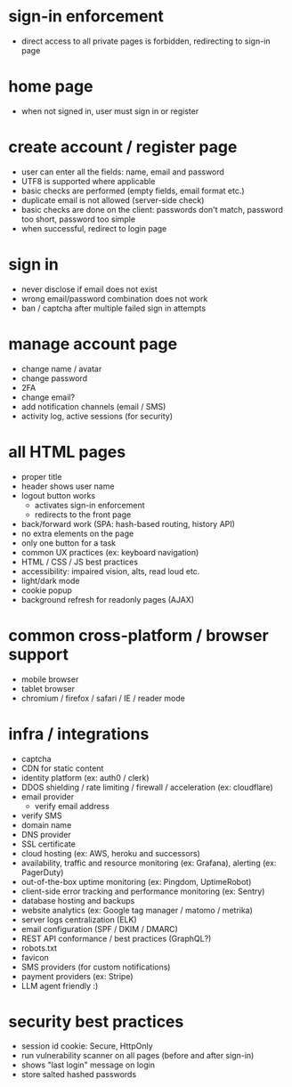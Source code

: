 # sign-in enforcement
- direct access to all private pages is forbidden, redirecting to sign-in page

# home page
- when not signed in, user must sign in or register

# create account / register page
- user can enter all the fields: name, email and password
- UTF8 is supported where applicable
- basic checks are performed (empty fields, email format etc.)
- duplicate email is not allowed (server-side check)
- basic checks are done on the client: passwords don't match, password too short, password too simple
- when successful, redirect to login page

# sign in
- never disclose if email does not exist
- wrong email/password combination does not work
- ban / captcha after multiple failed sign in attempts

# manage account page
- change name / avatar
- change password
- 2FA
- change email?
- add notification channels (email / SMS)
- activity log, active sessions (for security)

# all HTML pages
- proper title
- header shows user name
- logout button works
    - activates sign-in enforcement
    - redirects to the front page
- back/forward work (SPA: hash-based routing, history API)
- no extra elements on the page
- only one button for a task
- common UX practices (ex: keyboard navigation)
- HTML / CSS / JS best practices
- accessibility: impaired vision, alts, read loud etc.
- light/dark mode
- cookie popup
- background refresh for readonly pages (AJAX)

# common cross-platform / browser support
- mobile browser
- tablet browser
- chromium / firefox / safari / IE / reader mode

# infra / integrations
- captcha
- CDN for static content
- identity platform (ex: auth0 / clerk)
- DDOS shielding / rate limiting / firewall / acceleration (ex: cloudflare)
- email provider
  - verify email address
- verify SMS
- domain name
- DNS provider
- SSL certificate
- cloud hosting (ex: AWS, heroku and successors)
- availability, traffic and resource monitoring (ex: Grafana), alerting (ex: PagerDuty)
- out-of-the-box uptime monitoring (ex: Pingdom, UptimeRobot)
- client-side error tracking and performance monitoring (ex: Sentry)
- database hosting and backups
- website analytics (ex: Google tag manager / matomo / metrika)
- server logs centralization (ELK)
- email configuration (SPF / DKIM / DMARC)
- REST API conformance / best practices (GraphQL?)
- robots.txt
- favicon
- SMS providers (for custom notifications)
- payment providers (ex: Stripe)
- LLM agent friendly :)

# security best practices
- session id cookie: Secure, HttpOnly
- run vulnerability scanner on all pages (before and after sign-in)
- shows "last login" message on login
- store salted hashed passwords